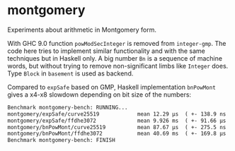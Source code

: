 # montgomery

Experiments about arithmetic in Montgomery form.

With GHC 9.0 function `powModSecInteger` is removed from `integer-gmp`. The code
here tries to implement similar functionality and with the same techniques but
in Haskell only.  A big number `Bn` is a sequence of machine words, but without
trying to remove non-significant limbs like `Integer` does.  Type `Block` in
`basement` is used as backend.

Compared to `expSafe` based on GMP,  Haskell implementation `bnPowMont` gives a
x4-x8 slowdown depending on bit size of the numbers:

```txt
Benchmark montgomery-bench: RUNNING...
montgomery/expSafe/curve25519            mean 12.29 μs  ( +- 138.9 ns  )
montgomery/expSafe/ffdhe3072             mean 9.926 ms  ( +- 91.66 μs  )
montgomery/bnPowMont/curve25519          mean 87.67 μs  ( +- 275.5 ns  )
montgomery/bnPowMont/ffdhe3072           mean 40.69 ms  ( +- 169.8 μs  )
Benchmark montgomery-bench: FINISH
```
